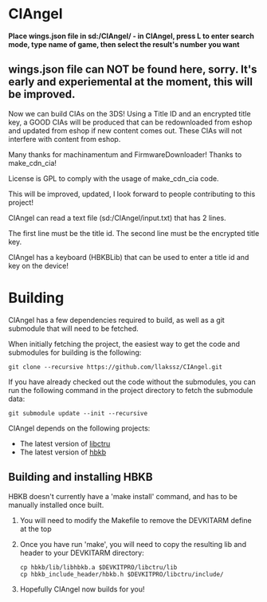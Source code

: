 # CIAngel

**Place wings.json file in sd:/CIAngel/ - in CIAngel, press L to enter search mode, type name of game, then select the result's number you want**

wings.json file can **NOT** be found here, sorry.
It's early and experiemental at the moment, this will be improved.
-----------------------------

Now we can build CIAs on the 3DS!
Using a Title ID and an encrypted title key, a GOOD CIAs will be produced that can be redownloaded from eshop and updated from eshop if new content comes out. These CIAs will not interfere with content from eshop.

Many thanks for machinamentum and FirmwareDownloader! Thanks to make_cdn_cia!

License is GPL to comply with the usage of make_cdn_cia code.


This will be improved, updated, I look forward to people contributing to this project!


CIAngel can read a text file (sd:/CIAngel/input.txt) that has 2 lines.

The first line must be the title id.
The second line must be the encrypted title key.

CIAngel has a keyboard (HBKBLib) that can be used to enter a title id and key on the device!

# Building
CIAngel has a few dependencies required to build, as well as a git submodule that will need to be fetched.

When initially fetching the project, the easiest way to get the code and submodules for building is the following:

`git clone --recursive https://github.com/llakssz/CIAngel.git`

If you have already checked out the code without the submodules, you can run the following command in the project directory to fetch the submodule data:

`git submodule update --init --recursive`

CIAngel depends on the following projects:
- The latest version of [libctru](https://github.com/smealum/ctrulib)
- The latest version of [hbkb](https://gbatemp.net/threads/hbkblib-a-3ds-keyboard-library.397568/)

## Building and installing HBKB
HBKB doesn't currently have a 'make install' command, and has to be manually installed once built.

1. You will need to modify the Makefile to remove the DEVKITARM define at the top
2. Once you have run 'make', you will need to copy the resulting lib and header to your DEVKITARM directory:

   `cp hbkb/lib/libhbkb.a $DEVKITPRO/libctru/lib`  
   `cp hbkb_include_header/hbkb.h $DEVKITPRO/libctru/include/`  
3. Hopefully CIAngel now builds for you!
